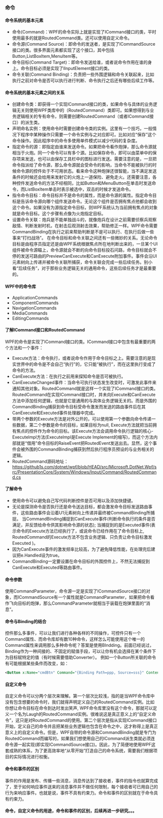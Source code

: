 ### 命令

#### 命令系统的基本元素
- 命令(Command)：WPF的命令实际上就是实现了ICommand接口的类，平时使用最多的就是RoutedCommand类。还可以使用自定义命令。
- 命令源(Command Source)：即命令的发送者，是实现了ICommandSource接口的类。很多界面元素都实现了这个接口，其中包括Button,ListBoxItem,MenuItem等。
- 命令目标(Command Target)：即命令发送给谁，或者说命令作用在谁的身上。命令目标必须是实现了IInputElement接口的类。
- 命令关联(Command Binding)：负责把一些外围逻辑和命令关联起来，比如执行之前对命令是否可以执行进行判断、命令执行之后还有哪些后续工作等。

#### 命令系统的基本元素之间的关系 
- 创建命令类：即获得一个实现ICommand接口的类，如果命令与具体的业务逻辑无关则使用WPF类库中的（RoutedCommand）类即可。如果想得到与业务逻辑相关的专有命令，则需要创建RoutedCommand（或者ICommand接口）的派生类。 
- 声明命名实例：使用命令时需要创建命令类的实例。这里有一个技巧，一般情况下程序中某种操作只需要一个命令实例与之对应即可。比如对应“保存”这个命令操作。因此程序中的命令多使用单件模式以减少代码的复杂度。 
- 指定命令的源：即指定由谁来发送命令。如果把命令看作炮弹，那么命令源就相当于火炮。同一个命令可以有多个源。比如保存命令，即可以由菜单中的保存项来发送，也可以由保存工具栏中的图标进行发送。需要注意的是，一旦把命令指派给了命令源，那么命令源就会受命令的影响，当命令不能被执行的时候命令源的控件处于不可用状态。看来命令这种炮弹还很智能，当不满足发送条件的时候还会给用来发射它的火炮上一道保险、避免走火。还需要注意，各种控件发送命令的方法不经相同，比如Button和MenuButton在单击时发送命令，而ListBoxItem单击时表示被选中，双击的时候才发送命令。 
- 指令命令目标：命令目标并不是命令的属性，而是命令源的属性。指定命令目标是告诉命令源向哪个组件发送命令。无论这个组件是否拥有焦点他都会收到这个命令。如果没有为源指定命令目标，则WPF系统认为当前拥有焦点的对象就是命令目标。这个步骤有点像为火炮指定目标。 
- 设置命令关联：炮兵是不能单独战斗的，就像炮兵在设计之前需要侦察兵观察敌情、判断发射时机，在射击后观测射击效果，帮助修正一样。WPF命令需要CommandBinding在执行之前来帮助判断是不是可以执行、在执行后做一些事来“打扫战场”。
在命令目标和命令关联之间还有一些微妙的关系。无论命令目标是由程序员指定还是由WPF系统根据焦点所在地判断出来的，一旦某个UI组件被命令源瞄上，命令源就会不断的向命令目标投石问路，命令目标就会不停的发送可路由的PreviewCanExecute和CanExecute附加事件。事件会沿UI元素树向上传递并被命令关联所捕获，命令关联会完成一些后续任务。别小看“后续任务”，对于那些业务逻辑无关的通用命令，这些后续任务才是最重要的。 

#### WPF中的命令库 
- ApplicationCommands
- ComponentCommands
- NavigationCommands
- MediaCommands
- EditingCommands 


#### 了解ICommand接口和RoutedCommand
WPF的命令是实现了ICommand接口的类。ICommand接口中包含有最重要的两个方法和一个事件：
- Execute方法：命令执行，或者说命令作用于命令目标之上。需要注意的是现实世界中的命令是不会自己“执行”的，它只能“被执行”，而在这里执行变成了命令的方法。
- CanExecute方法：在执行之前用来探知命令是否可被执行。
- CanExecuteChanged事件：当命令可执行状态发生改变时，可激发此事件来通知其他对象。RoutedCommand就是这样一个实现了ICommand接口的类。RoutedCommand在实现ICommand接口时，并未向Execute和CanExecute方法中添加任何逻辑，也就是它是通用的与具体业务逻辑无关的。而是外围的CommandBinding捕获到命令目标受命令激发而发送的路由事件后在其CanExecute和Executed事件处理器中完成。
- 带两个参数的Execute方法是对外公开的，可以使用第一个参数向命令传递一些数据，第二个参数是命令的目标，如果目标为null, Execute方法就把当前拥有焦点的控件作为命令的目标。该Execute方法会调用命令执行逻辑的核心-Executelmpl方法(Executelmpl是Execute Implement的缩写)，而这个方法内部就是“借用”命令目标的RaiseEvent把RoutedEvent发送出去。显然，这个事件会被外围的CommandBinding捕获到然后执行程序员预设的与业务相关的逻辑。
- RoutedCommand源码地址：https://github1s.com/dotnet/wpf/blob/HEAD/src/Microsoft.DotNet.Wpf/src/PresentationCore/System/Windows/Input/Command/RoutedCommand.cs


#### 了解命令
- 使用命令可以避免自己写代码判断控件是否可用以及添加快捷键。
- 无论是探测命令是否执行还是命令送达目标，都会激发命令目标发送路由事件，这些路由事件会沿着U1元素树向上传递并最终被CommandBinding所捕捉。 当CommandBinding捕捉到CanExecute事件(判断命令执行的条件是否满足，并反馈给命令供其影响命令源的状态); 当捕捉到的是Executed事件(表示命令的Execute方法已经执行了，或说命令已经作用在了命令目标上, RoutedCommand的Execute方法不包含业务逻辑、只负责让命令目标激发Executed )。
- 因为CanExecute事件的激发频率比较高，为了避免降低性能，在处理完后建议把e.Handled设为true。
- CommandBinding一定要设置在命令目标的外围控件上，不然无法捕捉到CanExecute和Executed等路由事件。

#### 命令参数 
使用CommandParameter，命令源一定是实现了ICommandSource接口的对象，而ICommandSource有一个属性就是CommandParameter，如果把命令看作飞向目标的炮弹，那么CommandParameter就相当于装载在炮弹里面的“消息”。

#### 命令与Binding的结合 
控件那么多事件，可以让我们进行各种各样的不同操作，可控件只有一个Command属性、而命令库却有数10种命令，这样怎么可能使用这个唯一的Command属性来调用那么多种命令呢？答案是使用BIndding。前面已经说过，Binding作为一种间接的、不固定的赋值手段，可以让你有机会选择在某个条件下为目标赋特定的值（有时候需要借助Converter）。 例如一个Button所关联的命令有可能根据某些条件而改变，如：
```xml
<Button x:Name="cmdBtn" Command="{Binding Path=ppp, Source=sss}" Content="Command"></Button>
```

#### 自定义命令
自定义命令可以分两个层次来理解。第一个层次比较浅，指的是当WPF命令库中没有包含想要的命令时，我们就得声明定义自己的RoutedCommand实例。比如你想让命令目标在命令到达时发出笑声, WPF命令库里没有这个命令，那就可以定义一个名为Laugh的RoutedCommand实例。很难说这是真正意义上的“自定义命令”，这只是对RoutedCommand的使用。第二个层次是指从实现ICommand接口开始，定义自己的命令并且把某些业务逻辑也包含在命令之中，这才称得上是真正意义上的自定义命令。但是，WPF自带的命令源和CommandBinding就是专门为RoutedCommand而编写的，如果我们想使用自己的ICommand派生类就必须连命令源一起实现(即实现ICommandSource接口)。因此，为了简便地使用WPF这套成熟的体系，为了更高效率地“从零开始”打造自己的命令系统，需要我们根据项目的实际情况进行权衡。

#### 命令和事件的区别
事件的作用是发布、传播一些消息，消息传达到了接收者，事件的指令也就算完成了，至于如何响应事件送来的消息事件并不做任何限制，每个接收者可已用自己的行为来响应事件。也就是说，事件不具有约束力。命令和事件的区别就在于命令具有约束力。

#### 命令，自定义命令的用途，命令和事件的区别，后续再进一步研究。。。

